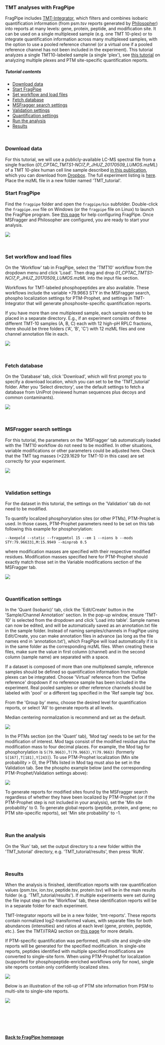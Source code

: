 ### TMT analyses with FragPipe

FragPipe includes [TMT-Integrator](https://tmt-integrator.nesvilab.org/), which filters and combines isobaric quantification information (from psm.tsv reports generated by [Philosopher](https://philosopher.nesvilab.org/)) into reports at many levels: gene, protein, peptide, and modification site. It can be used on a single multiplexed sample (e.g. one TMT 10-plex) or to integrate quantification information across many multiplexed samples, with the option to use a pooled reference channel (or a virtual one if a pooled reference channel has not been included in the experiment). This tutorial analyzes a single TMT10-labeled sample (a single 'plex'), see [this tutorial](https://fragpipe.nesvilab.org/docs/tutorial_tmt-2plexes.html) on analyzing multiple plexes and PTM site-specific quantification reports.

<!-- 
We will use this CPTAC dataset which can be found [here](https://cptac-data-portal.georgetown.edu/study-summary/S054). Expand the Phosphoproteome section, uncheck the 'All' checkbox at the top of the grid, then select only the 'Raw' checkbox in the 01CPTAC_HNSCC_Phosphoproteome_JHU_20190702 row. -->


##### Tutorial contents
* [Download data](https://fragpipe.nesvilab.org/docs/tutorial_tmt.html#download-data)
* [Start FragPipe](https://fragpipe.nesvilab.org/docs/tutorial_tmt.html#start-fragpipe)
* [Set workflow and load files](https://fragpipe.nesvilab.org/docs/tutorial_tmt.html#set-workflow-and-load-files)
* [Fetch database](https://fragpipe.nesvilab.org/docs/tutorial_tmt.html#fetch-database)
* [MSFragger search settings](https://fragpipe.nesvilab.org/docs/tutorial_tmt.html#msfragger-search-settings)
* [Validation settings](https://fragpipe.nesvilab.org/docs/tutorial_tmt.html#validation-settings)
* [Quantification settings](https://fragpipe.nesvilab.org/docs/tutorial_tmt.html#quantification-settings)
* [Run the analysis](https://fragpipe.nesvilab.org/docs/tutorial_tmt.html#run-the-analysis)
* [Results](https://fragpipe.nesvilab.org/docs/tutorial_tmt.html#results)

<br>

### Download data
For this tutorial, we will use a publicly-available LC-MS spectral file from a single fraction (_01_CPTAC_TMTS1-NCI7_P_JHUZ_20170509_LUMOS.mzML_) of a TMT 10-plex human cell line sample described [in this publication](https://pubs.acs.org/doi/10.1021/acs.jproteome.8b00165), which you can download from [Dropbox](https://www.dropbox.com/sh/ok32xrlragj9ulr/AAB6cgRVHxtXNAwT-LmarxhYa?dl=0). The full experiment listing is [here](http://proteomecentral.proteomexchange.org/cgi/GetDataset?ID=PXD008952). Place the mzML file in a new folder named 'TMT_tutorial'.
<br>

### Start FragPipe
Find the `fragpipe` folder and open the `fragpipe/bin` subfolder. Double-click the `fragpipe.exe` file on Windows (or the `fragpipe` file on Linux) to launch the FragPipe program. See [this page](https://fragpipe.nesvilab.org/docs/tutorial_fragpipe.html#configure-fragpipe) for help configuring FragPipe. Once MSFragger and Philosopher are configured, you are ready to start your analysis.

![](https://raw.githubusercontent.com/Nesvilab/FragPipe/gh-pages/images/tmt-config.png)

<br>

### Set workflow and load files
On the 'Workflow' tab in FragPipe, select the 'TMT10' workflow from the dropdown menu and click 'Load'. Then drag and drop _01_CPTAC_TMTS1-NCI7_P_JHUZ_20170509_LUMOS.mzML_ into the input file section.

Workflows for TMT-labeled phosphopeptides are also available. These workflows include the variable +79.9663 STY in the MSFragger search, phospho localization settings for PTM-Prophet, and settings in TMT-Integrator that will generate phosphosite-specific quantification reports.

If you have more than one multiplexed sample, each sample needs to be placed in a separate directory. E.g., if an experiment consists of three different TMT-10 samples (A, B, C) each with 12 high-pH RPLC fractions, there should be three folders ('A', 'B', 'C') with 12 mzML files and one channel annotation file in each.

![](https://raw.githubusercontent.com/Nesvilab/FragPipe/gh-pages/images/tmt-workflow.png)

<br>

### Fetch database
On the 'Database' tab, click 'Download', which will first prompt you to specify a download location, which you can set to be the 'TMT_tutorial' folder. After you 'Select directory', use the default settings to fetch a database from UniProt (reviewed human sequences plus decoys and common contaminants).

![](https://raw.githubusercontent.com/Nesvilab/FragPipe/gh-pages/images/tmt-database.png)

<br>

### MSFragger search settings
For this tutorial, the parameters on the 'MSFragger' tab automatically loaded with the TMT10 workflow do not need to be modified. In other situations, variable modifications or other parameters could be adjusted here. Check that the TMT tag masses (+229.1629 for TMT-10 in this case) are set correctly for your experiment.

![](https://raw.githubusercontent.com/Nesvilab/FragPipe/gh-pages/images/tmt-msfragger.png)

<br>

### Validation settings
For the dataset in this tutorial, the settings on the 'Validation' tab do not need to be modified.

To quantify localized phosphorylation sites (or other PTMs), PTM-Prophet is used. In those cases, PTM-Prophet parameters need to be set on this tab following this example for phosphorylation:

`--keepold --static --fragppmtol 15 --em 1 --nions b --mods STY:79.966331,M:15.9949 --minprob 0.5`

where modification masses are specified with their respective modified residues. Modification masses specified here for PTM-Prophet should exactly match those set in the Variable modifications section of the MSFragger tab.

![](https://raw.githubusercontent.com/Nesvilab/FragPipe/gh-pages/images/tmt-validation.png)

<br>

### Quantification settings
In the 'Quant (Isobaric)' tab, click the 'Edit/Create' button in the 'Sample/Channel Annotation' section. In the pop-up window, ensure 'TMT-10' is selected from the dropdown and click 'Load into table'. Sample names can now be edited, and will be automatically saved as an annotation.txt file in the sample folder. Instead of naming samples/channels in FragPipe using Edit/Create, you can make annotation files in advance (as long as the file names end in ‘annotation.txt’), which FragPipe will load automatically if it is in the same folder as the corresponding mzML files. When creating these files, make sure the value in first column (channel) and in the second column (sample name) are separated with a space.

If a dataset is composed of more than one multiplexed sample, reference samples should be defined so quantification information from multiple plexes can be integrated. Choose 'Virtual' reference from the 'Define reference' dropdown if no reference sample has been included in the experiment. Real pooled samples or other reference channels should be labeled with 'pool' or a different tag specified in the 'Ref sample tag' box.

From the 'Group by' menu, choose the desired level for quantification reports, or select 'All' to generate reports at all levels.

Median centering normalization is recommend and set as the default.

![](https://raw.githubusercontent.com/Nesvilab/FragPipe/gh-pages/images/tmt-quant.png)

In the PTMs section (on the 'Quant' tab), 'Mod tag' needs to be set for the modification of interest. Mod tags consist of the modified residue plus the modification mass to four decimal places. For example, the Mod tag for phosphorylation is `S(79.9663),T(79.9663),Y(79.9663)` (formerly `S[167],T[181],Y[243]`). To use PTM-Prophet localization (Min site probability > 0), the PTMs listed in Mod tag must also be set in the Validation tab. See the phospho example below (and the corresponding PTM-Prophet/Validation settings above):

![](https://raw.githubusercontent.com/Nesvilab/FragPipe/gh-pages/images/tmt-quant-phospho.png)

To generate reports for modified sites found by the MSFragger search regardless of whether they have been localized by PTM-Prophet (or if the PTM-Prophet step is not included in your analysis), set the 'Min site probability' to 0. To generate global reports (peptide, protein, and gene; no PTM site-specific reports), set 'Min site probability' to -1. 


<br>

### Run the analysis
On the 'Run' tab, set the output directory to a new folder within the 'TMT_tutorial' directory, e.g. 'TMT_tutorial/results', then press 'RUN'.

<br>

### Results
When the analysis is finished, identification reports with raw quantification values (psm.tsv, ion.tsv, peptide.tsv, protein.tsv) will be in the main results folder (e.g. 'TMT_tutorial/results'). If multiple experiments were set during the file input step on the 'Workflow' tab, these identification reports will be in a separate folder for each experiment. 

TMT-Integrator reports will be in a new folder, 'tmt-reports'. These reports contain normalized log2-transformed values, with separate files for both abundances (intensities) and ratios at each level (gene, protein, peptide, etc.). See the TMT/iTRAQ section on [this page](https://fragpipe.nesvilab.org/docs/tutorial_fragpipe_outputs.html) for more details.

If PTM-specific quantification was performed, multi-site and single-site reports will be generated for the specified modification. In single-site reports, peptides identified with multiple specified modifications are converted to single-site form. When using PTM-Prophet for localization (supported for phosphopeptide-enriched workflows only for now), single site reports contain only confidently localized sites.

![](https://raw.githubusercontent.com/Nesvilab/FragPipe/gh-pages/images/tmt-site-reports.png)

Below is an illustration of the roll-up of PTM site information from PSM to multi-site to single-site reports.

![](https://raw.githubusercontent.com/Nesvilab/FragPipe/gh-pages/images/tmt-multi-to-single-site.png)

<br>
<br>
<br>
<br>

#### [Back to FragPipe homepage](https://fragpipe.nesvilab.org/)
